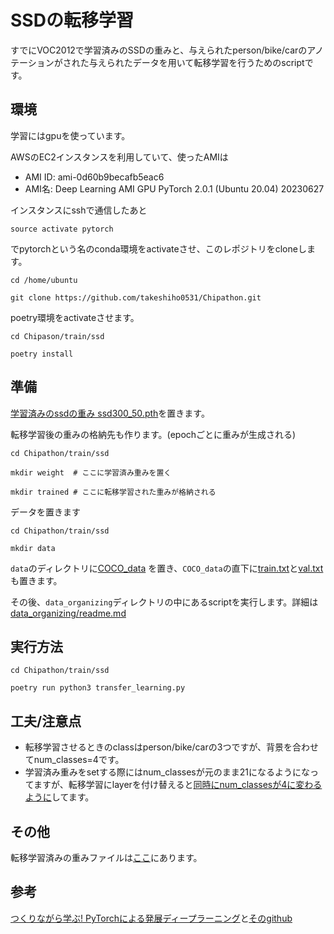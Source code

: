# SSDの転移学習
すでにVOC2012で学習済みのSSDの重みと、与えられたperson/bike/carのアノテーションがされた与えられたデータを用いて転移学習を行うためのscriptです。

## 環境
学習にはgpuを使っています。

AWSのEC2インスタンスを利用していて、使ったAMIは
- AMI ID: ami-0d60b9becafb5eac6
- AMI名: Deep Learning AMI GPU PyTorch 2.0.1 (Ubuntu 20.04) 20230627

インスタンスにsshで通信したあと
```
source activate pytorch
```
でpytorchという名のconda環境をactivateさせ、このレポジトリをcloneします。
```
cd /home/ubuntu

git clone https://github.com/takeshiho0531/Chipathon.git
```

poetry環境をactivateさせます。
```
cd Chipason/train/ssd

poetry install
```
## 準備
[学習済みのssdの重み ssd300_50.pth](https://drive.google.com/open?id=1_zTTYQ2j0r-Qe3VBbHzvURD0c1P2ZSE9)を置きます。

転移学習後の重みの格納先も作ります。(epochごとに重みが生成される)
```
cd Chipathon/train/ssd

mkdir weight  # ここに学習済み重みを置く

mkdir trained # ここに転移学習された重みが格納される
```


データを置きます
```
cd Chipathon/train/ssd

mkdir data
```
`data`のディレクトリに[COCO_data](https://drive.google.com/drive/folders/1yhyr7TcGmXeiRtVHytvCeBaZyJMkTUhK?usp=drive_link) を置き、`COCO_data`の直下に[train.txt](https://drive.google.com/file/d/1xHwzu9EkDXjf0lbnj4ejCeT8WBwbfLfy/view?usp=drive_link)と[val.txt](https://drive.google.com/file/d/1DUbGEyeKzfXgYWlRbzxOg3zOezqwWPWa/view?usp=drive_link)も置きます。

その後、`data_organizing`ディレクトリの中にあるscriptを実行します。詳細は[data_organizing/readme.md](https://github.com/takeshiho0531/Chipathon/tree/train/train/ssd/data_organizing#readme)


## 実行方法
```
cd Chipathon/train/ssd

poetry run python3 transfer_learning.py
```

## 工夫/注意点
- 転移学習させるときのclassはperson/bike/carの3つですが、背景を合わせてnum_classes=4です。
- 学習済み重みをsetする際にはnum_classesが元のまま21になるようになってますが、転移学習にlayerを付け替えると[同時にnum_classesが4に変わるように](https://github.com/takeshiho0531/Chipathon/blob/train/train/ssd/ssd_model.py#L748)してます。

## その他
転移学習済みの重みファイルは[ここ](https://drive.google.com/drive/folders/1yhgrCYZDxJQsDRIaUy7C5yp7rLkxsGIc?usp=drive_link)にあります。

## 参考
[つくりながら学ぶ! PyTorchによる発展ディープラーニング](https://www.amazon.co.jp/dp/4839970254/)と[そのgithub](https://github.com/YutaroOgawa/pytorch_advanced/tree/master)



